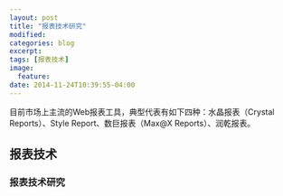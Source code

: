 ```yaml
---
layout: post
title: "报表技术研究"
modified:
categories: blog
excerpt:
tags: [报表技术]
image:
  feature:
date: 2014-11-24T10:39:55-04:00
---
```


目前市场上主流的Web报表工具，典型代表有如下四种：水晶报表（Crystal Reports）、Style Report、数巨报表（Max@X Reports）、润乾报表。

## 报表技术

### 报表技术研究	

